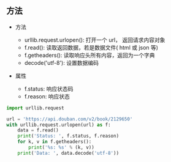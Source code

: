 ## 方法

+ 方法
  + urllib.request.urlopen(): 打开一个 url， 返回请求内容对象
  + f.read(): 读取返回数据，若是数据文件( html 或 json 等)
  + f.getheaders(): 读取响应头所有内容，返回为一个字典
  + decode('utf-8'): 设置数据编码

+ 属性
  + f.status: 响应状态码
  + f.reason: 响应状态

```py
import urllib.request

url = 'https://api.douban.com/v2/book/2129650'
with urllib.request.urlopen(url) as f:
    data = f.read()
    print('Status: ', f.status, f.reason)
    for k, v in f.getheaders():
        print('%s: %s' % (k, v))
    print('Data: ', data.decode('utf-8'))

```